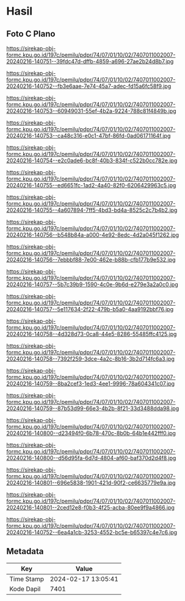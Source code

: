 # Hasil

## Foto C Plano

https://sirekap-obj-formc.kpu.go.id/197c/pemilu/pdpr/74/07/01/10/02/7407011002007-20240216-140751--39fdc47d-dffb-4859-a696-27ae2b24d8b7.jpg

https://sirekap-obj-formc.kpu.go.id/197c/pemilu/pdpr/74/07/01/10/02/7407011002007-20240216-140752--fb3e6aae-7e74-45a7-adec-fd15a6fc58f9.jpg

https://sirekap-obj-formc.kpu.go.id/197c/pemilu/pdpr/74/07/01/10/02/7407011002007-20240216-140753--60949031-55ef-4b2a-9224-788c81f4849b.jpg

https://sirekap-obj-formc.kpu.go.id/197c/pemilu/pdpr/74/07/01/10/02/7407011002007-20240216-140753--ca48c316-e0c1-47bf-86fd-0ad06171164f.jpg

https://sirekap-obj-formc.kpu.go.id/197c/pemilu/pdpr/74/07/01/10/02/7407011002007-20240216-140754--e2c0ade6-bc8f-40b3-834f-c522b0cc782e.jpg

https://sirekap-obj-formc.kpu.go.id/197c/pemilu/pdpr/74/07/01/10/02/7407011002007-20240216-140755--ed6651fc-1ad2-4a40-82f0-6206429963c5.jpg

https://sirekap-obj-formc.kpu.go.id/197c/pemilu/pdpr/74/07/01/10/02/7407011002007-20240216-140755--4a607894-7ff5-4bd3-bd4a-8525c2c7b4b2.jpg

https://sirekap-obj-formc.kpu.go.id/197c/pemilu/pdpr/74/07/01/10/02/7407011002007-20240216-140756--b548b84a-a000-4e92-8edc-4d2a045f1262.jpg

https://sirekap-obj-formc.kpu.go.id/197c/pemilu/pdpr/74/07/01/10/02/7407011002007-20240216-140756--7ebbbf88-7e00-462e-b88b-cfb177b9e532.jpg

https://sirekap-obj-formc.kpu.go.id/197c/pemilu/pdpr/74/07/01/10/02/7407011002007-20240216-140757--5b7c39b9-1590-4c0e-9b6d-e279e3a2a0c0.jpg

https://sirekap-obj-formc.kpu.go.id/197c/pemilu/pdpr/74/07/01/10/02/7407011002007-20240216-140757--5e117634-2f22-479b-b5a0-4aa9192bbf76.jpg

https://sirekap-obj-formc.kpu.go.id/197c/pemilu/pdpr/74/07/01/10/02/7407011002007-20240216-140758--4d328d73-0ca8-44e5-8286-55485ffc4125.jpg

https://sirekap-obj-formc.kpu.go.id/197c/pemilu/pdpr/74/07/01/10/02/7407011002007-20240216-140758--7392f259-3dce-4a2c-8b16-3b2d714fc6a3.jpg

https://sirekap-obj-formc.kpu.go.id/197c/pemilu/pdpr/74/07/01/10/02/7407011002007-20240216-140759--8ba2cef3-1ed3-4ee1-9996-78a604341c07.jpg

https://sirekap-obj-formc.kpu.go.id/197c/pemilu/pdpr/74/07/01/10/02/7407011002007-20240216-140759--87b53d99-66e3-4b2b-8f21-33d3488dda98.jpg

https://sirekap-obj-formc.kpu.go.id/197c/pemilu/pdpr/74/07/01/10/02/7407011002007-20240216-140800--d23494f0-6b78-470c-8b0b-64b1e442fff0.jpg

https://sirekap-obj-formc.kpu.go.id/197c/pemilu/pdpr/74/07/01/10/02/7407011002007-20240216-140800--d56d95fa-6d7d-4804-af60-baf370d2d4f8.jpg

https://sirekap-obj-formc.kpu.go.id/197c/pemilu/pdpr/74/07/01/10/02/7407011002007-20240216-140801--696e5838-1901-421d-90f2-ce6635779e9a.jpg

https://sirekap-obj-formc.kpu.go.id/197c/pemilu/pdpr/74/07/01/10/02/7407011002007-20240216-140801--2ced12e8-f0b3-4f25-acba-80ee9f9a4866.jpg

https://sirekap-obj-formc.kpu.go.id/197c/pemilu/pdpr/74/07/01/10/02/7407011002007-20240216-140752--6ea4a1cb-3253-4552-bc5e-b65397c4e7c6.jpg


## Metadata

| Key        | Value               |
| ---------- | ------------------- |
| Time Stamp | 2024-02-17 13:05:41 |
| Kode Dapil | 7401                |




